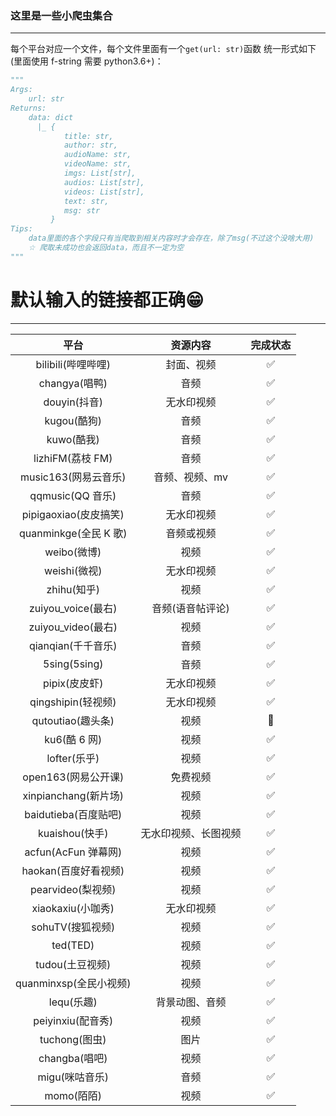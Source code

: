 ### 这里是一些小爬虫集合

---

每个平台对应一个文件，每个文件里面有一个`get(url: str)`函数 统一形式如下(里面使用 f-string 需要 python3.6+)：

```python
"""
Args:
    url: str
Returns:
    data: dict
      |_ {
            title: str,
            author: str,
            audioName: str,
            videoName: str,
            imgs: List[str],
            audios: List[str],
            videos: List[str],
            text: str,
            msg: str
         }
Tips:
    data里面的各个字段只有当爬取到相关内容时才会存在，除了msg(不过这个没啥大用)
    ☆ 爬取未成功也会返回data，而且不一定为空
"""
```

# 默认输入的链接都正确:grin:

---

|          平台          |       资源内容       |      完成状态      |
| :--------------------: | :------------------: | :----------------: |
|   bilibili(哔哩哔哩)   |      封面、视频      | :white_check_mark: |
|     changya(唱鸭)      |         音频         | :white_check_mark: |
|      douyin(抖音)      |      无水印视频      | :white_check_mark: |
|      kugou(酷狗)       |         音频         | :white_check_mark: |
|       kuwo(酷我)       |         音频         | :white_check_mark: |
|    lizhiFM(荔枝 FM)    |         音频         | :white_check_mark: |
|  music163(网易云音乐)  |    音频、视频、mv    | :white_check_mark: |
|    qqmusic(QQ 音乐)    |         音频         | :white_check_mark: |
| pipigaoxiao(皮皮搞笑)  |      无水印视频      | :white_check_mark: |
| quanminkge(全民 K 歌)  |      音频或视频      | :white_check_mark: |
|      weibo(微博)       |         视频         | :white_check_mark: |
|      weishi(微视)      |      无水印视频      | :white_check_mark: |
|      zhihu(知乎)       |         视频         | :white_check_mark: |
|   zuiyou_voice(最右)   |   音频(语音帖评论)   | :white_check_mark: |
|   zuiyou_video(最右)   |         视频         | :white_check_mark: |
|   qianqian(千千音乐)   |         音频         | :white_check_mark: |
|      5sing(5sing)      |         音频         | :white_check_mark: |
|     pipix(皮皮虾)      |      无水印视频      | :white_check_mark: |
|   qingshipin(轻视频)   |      无水印视频      | :white_check_mark: |
|   qutoutiao(趣头条)    |         视频         |       :dash:       |
|      ku6(酷 6 网)      |         视频         | :white_check_mark: |
|      lofter(乐乎)      |         视频         | :white_check_mark: |
|  open163(网易公开课)   |       免费视频       | :white_check_mark: |
|  xinpianchang(新片场)  |         视频         | :white_check_mark: |
|  baidutieba(百度贴吧)  |         视频         | :white_check_mark: |
|     kuaishou(快手)     | 无水印视频、长图视频 | :white_check_mark: |
|  acfun(AcFun 弹幕网)   |         视频         | :white_check_mark: |
|  haokan(百度好看视频)  |         视频         | :white_check_mark: |
|   pearvideo(梨视频)    |         视频         | :white_check_mark: |
|   xiaokaxiu(小咖秀)    |      无水印视频      | :white_check_mark: |
|    sohuTV(搜狐视频)    |         视频         | :white_check_mark: |
|        ted(TED)        |         视频         | :white_check_mark: |
|    tudou(土豆视频)     |         视频         | :white_check_mark: |
| quanminxsp(全民小视频) |         视频         | :white_check_mark: |
|       lequ(乐趣)       |    背景动图、音频    | :white_check_mark: |
|   peiyinxiu(配音秀)    |         视频         | :white_check_mark: |
|     tuchong(图虫)      |         图片         | :white_check_mark: |
|     changba(唱吧)      |         视频         | :white_check_mark: |
|     migu(咪咕音乐)     |         音频         | :white_check_mark: |
|       momo(陌陌)       |         视频         | :white_check_mark: |
